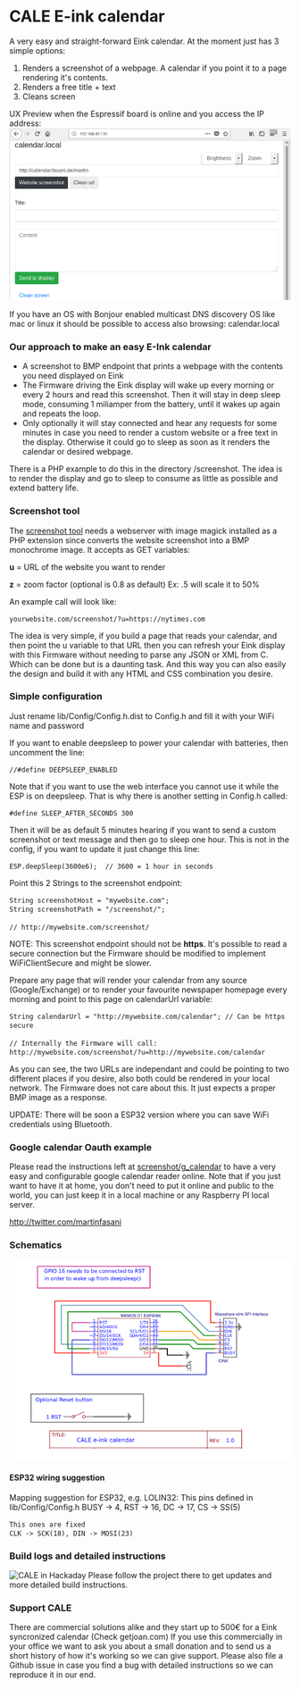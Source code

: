 # CALE E-ink calendar

A very easy and straight-forward Eink calendar. 
At the moment just has 3 simple options:

1. Renders a screenshot of a webpage. A calendar if you point it to a page rendering it's contents.
2. Renders a free title + text
3. Cleans screen

UX Preview when the Espressif board is online and you access the IP address:
![UX Preview](screenshot/preview/calendar.local.png)

If you have an OS with Bonjour enabled multicast DNS discovery OS like mac or linux it should be possible to access also browsing: calendar.local

### Our approach to make an easy E-Ink calendar

- A screenshot to BMP endpoint that prints a webpage with the contents you need displayed on Eink
- The Firmware driving the Eink display will wake up every morning or every 2 hours and read this screenshot. Then it will stay in deep sleep mode, consuming 1 miliamper from the battery, until it wakes up again and repeats the loop. 
- Only optionally it will stay connected and hear any requests for some minutes in case you need to render a custom website or a free text in the display. Otherwise it could go to sleep as soon as it renders the calendar or desired webpage.

There is a PHP example to do this in the directory /screenshot. The idea is to render the display and go to sleep to consume as little as possible and extend battery life.

### Screenshot tool

The [screenshot tool](screenshot) needs a webserver with image magick installed as a PHP extension since converts the website screenshot into a BMP monochrome image.
It accepts as GET variables:

**u** = URL of the website you want to render

**z** = zoom factor (optional is 0.8 as default) Ex: .5 will scale it to 50%

An example call will look like: 

    yourwebsite.com/screenshot/?u=https://nytimes.com

The idea is very simple, if you build a page that reads your calendar, and then point the u variable to that URL then you can refresh your Eink display with this Firmware without needing to parse any JSON or XML from C. Which can be done but is a daunting task. And this way you can also easily the design and build it with any HTML and CSS combination you desire.

### Simple configuration

Just rename lib/Config/Config.h.dist to Config.h
and fill it with your WiFi name and password

If you want to enable deepsleep to power your calendar with batteries, then uncomment the line:

    //#define DEEPSLEEP_ENABLED

Note that if you want to use the web interface you cannot use it while the ESP is on deepsleep. That is why there is another setting in Config.h called:

    #define SLEEP_AFTER_SECONDS 300 

Then it will be as default 5 minutes hearing if you want to send a custom screenshot or text message and then go to sleep one hour. This is not in the config, if you want to update it just change this line:

    ESP.deepSleep(3600e6);  // 3600 = 1 hour in seconds

Point this 2 Strings to the screenshot endpoint:

    String screenshotHost = "mywebsite.com";
    String screenshotPath = "/screenshot/";

    // http://mywebsite.com/screenshot/

NOTE: This screenshot endpoint should not be **https**. It's possible to read a secure connection but the Firmware should be modified to implement WiFiClientSecure and might be slower.

Prepare any page that will render your calendar from any source (Google/Exchange) or to render your favourite newspaper homepage every morning and point to this page on calendarUrl variable:

    String calendarUrl = "http://mywebsite.com/calendar"; // Can be https secure

    // Internally the Firmware will call: http://mywebsite.com/screenshot/?u=http://mywebsite.com/calendar

As you can see, the two URLs are independant and could be pointing to two different places if you desire, also both could be rendered in your local network. The Firmware does not care about this. It just expects a proper BMP image as a response.

UPDATE: There will be soon a ESP32 version where you can save WiFi credentials using Bluetooth.

### Google calendar Oauth example

Please read the instructions left at [screenshot/g_calendar](screenshot/g_calendar) to have a very easy and configurable google calendar reader online. 
Note that if you just want to have it at home, you don't need to put it online and public to the world, you can just keep it in a local machine or any Raspberry PI local server. 

http://twitter.com/martinfasani


### Schematics

![ESP8266 and SPI eink](screenshot/preview/Schematic_CALE_ESP8266.png)

#### ESP32 wiring suggestion

Mapping suggestion for ESP32, e.g. LOLIN32:
    This pins defined in lib/Config/Config.h
    BUSY -> 4, RST -> 16, DC -> 17, CS -> SS(5)  

    This ones are fixed
    CLK -> SCK(18), DIN -> MOSI(23)

### Build logs and detailed instructions

![CALE in Hackaday](https://hackaday.io/project/169086-cale-low-energy-eink-wallpaper) Please follow the project there to get updates and more detailed build instructions.

### Support CALE

There are commercial solutions alike and they start up to 500€ for a Eink syncronized calendar (Check getjoan.com)
If you use this commercially in your office we want to ask you about a small donation and to send us a short history of how it's working so we can give support. Please also file a Github issue in case you find a bug with detailed instructions so we can reproduce it in our end. 

